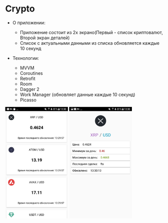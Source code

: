 # Crypto
* О приложении:
  * Приложение состоит из 2х экрано(Первый - список криптовалют, Второй экран деталей)
  * Список с актуальными данными из списка обновляется каждые 10 секунд
  
* Технологии:
  * MVVM
  * Coroutines
  * Retrofit
  * Room
  * Dagger 2
  * Work Manager (обновляет данные каждые 10 секунд)
  * Picasso
  
<img src= "https://github.com/evgenkr47/ExampleCryptoApp/blob/master/img/crypto1.jpg" width="200" /> <img src= "https://github.com/evgenkr47/ExampleCryptoApp/blob/master/img/crypto2.jpg" width="200" />
  

